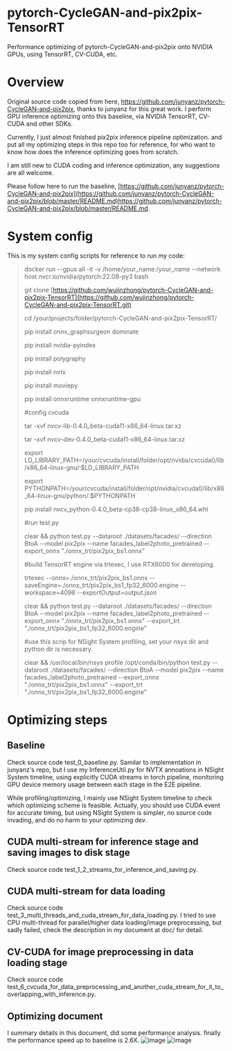 # pytorch-CycleGAN-and-pix2pix-TensorRT
Performance optimizing of pytorch-CycleGAN-and-pix2pix onto NVIDIA GPUs, using TensorRT, CV-CUDA, etc.
# Overview
Original source code copied from here, https://github.com/junyanz/pytorch-CycleGAN-and-pix2pix, thanks to junyanz for this great work. I perform GPU inference optimizing onto this baseline, via NVIDIA TensorRT, CV-CUDA and other SDKs.

Currently, I just almost finished pix2pix inference pipeline optimization. and put all my optimizing steps in this repo too for reference, for who want to know how does the inference optimizing goes from scratch.

I am still new to CUDA coding and inference optimization, any suggestions are all welcome.

Please follow here to run the baseline, [https://github.com/junyanz/pytorch-CycleGAN-and-pix2pix](https://github.com/junyanz/pytorch-CycleGAN-and-pix2pix/blob/master/README.md)https://github.com/junyanz/pytorch-CycleGAN-and-pix2pix/blob/master/README.md.

# System config
This is my system config scripts for reference to run my code:
> docker run --gpus all -it -v /home/your_name:/your_name --network host nvcr.io/nvidia/pytorch:22.08-py3 bash
> 
> git clone [https://github.com/wujinzhong/pytorch-CycleGAN-and-pix2pix-TensorRT](https://github.com/wujinzhong/pytorch-CycleGAN-and-pix2pix-TensorRT.git)
> 
> cd /your/projects/folder/pytorch-CycleGAN-and-pix2pix-TensorRT/
> 
> pip install onnx_graphsurgeon dominate
> 
> pip install nvidia-pyindex
> 
> pip install polygraphy
> 
> pip install nvtx
> 
> pip install moviepy
> 
> pip install onnxruntime onnxruntime-gpu
> 
> #config cvcuda
> 
> tar -xvf nvcv-lib-0.4.0_beta-cuda11-x86_64-linux.tar.xz
> 
> tar -xvf nvcv-dev-0.4.0_beta-cuda11-x86_64-linux.tar.xz
> 
> export LD_LIBRARY_PATH=/your/cvcuda/install/folder/opt/nvidia/cvcuda0/lib/x86_64-linux-gnu/:$LD_LIBRARY_PATH
> 
> export PYTHONPATH=/your/cvcuda/install/folder/opt/nvidia/cvcuda0/lib/x86_64-linux-gnu/python/:$PYTHONPATH
> 
> pip install nvcv_python-0.4.0_beta-cp38-cp38-linux_x86_64.whl
> 
> #run test.py
> 
> clear && python test.py --dataroot ./datasets/facades/ --direction BtoA --model pix2pix --name facades_label2photo_pretrained --export_onnx "./onnx_trt/pix2pix_bs1.onnx"
>
> #build TensorRT engine via trtexec, I use RTX6000 for developing.
>
> trtexec --onnx=./onnx_trt/pix2pix_bs1.onnx --saveEngine=./onnx_trt/pix2pix_bs1_fp32_6000.engine --workspace=4096  --exportOutput=output.json
> 
> clear && python test.py --dataroot ./datasets/facades/ --direction BtoA --model pix2pix --name facades_label2photo_pretrained --export_onnx "./onnx_trt/pix2pix_bs1.onnx" --export_trt "./onnx_trt/pix2pix_bs1_fp32_6000.engine"
>
> #use this scrip for NSight System profiling, set your nsys dir and python dir is necessary.
> 
> clear && /usr/local/bin/nsys profile /opt/conda/bin/python test.py --dataroot ./datasets/facades/ --direction BtoA --model pix2pix --name facades_label2photo_pretrained --export_onnx "./onnx_trt/pix2pix_bs1.onnx" --export_trt "./onnx_trt/pix2pix_bs1_fp32_6000.engine"
> 

# Optimizing steps
## Baseline
Check source code test_0_baseline.py.
Samilar to implementation in junyanz's repo, but I use my InferenceUtil.py for NVTX annoations in NSight System timeline, using explicitly CUDA streams in torch pipeline, monitoring GPU device memory usage between each stage in the E2E pipeline.

While profiling/optimizing, I mainly use NSight System timeline to check which optimizing scheme is feasible. Actually, you should use CUDA event for accurate timing, but using NSight System is simpler, no source code invading, and do no harm to your optimizing dev.

## CUDA multi-stream for inference stage and saving images to disk stage
Check source code test_1_2_streams_for_inference_and_saving.py.

## CUDA multi-stream for data loading
Check source code test_3_multi_threads_and_cuda_stream_for_data_loading.py.
I tried to use CPU multi-thread for parallel/higher data loading/image preprocessing, but sadly failed, check the description in my document at doc/ for detail.

## CV-CUDA for image preprocessing in data loading stage
Check source code test_6_cvcuda_for_data_preprocessing_and_another_cuda_stream_for_it_to_overlapping_with_inference.py.

## Optimizing document
I summary details in this document, did some performance analysis. finally the performance speed up to baseline is 2.6X.
![image](https://github.com/wujinzhong/pytorch-CycleGAN-and-pix2pix-TensorRT/assets/52945455/f59dc273-356f-490c-abb4-ddd2471c6147)
![image](https://github.com/wujinzhong/pytorch-CycleGAN-and-pix2pix-TensorRT/assets/52945455/c6f19b0c-af32-4dfe-88fd-860c8cc0a5c6)

